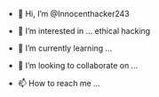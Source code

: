 - 👋 Hi, I’m @Innocenthacker243
- 👀 I’m interested in ... ethical hacking

- 🌱 I’m currently learning ...
- 💞️ I’m looking to collaborate on ...
- 📫 How to reach me ...

<!---
Innocenthacker243/Innocenthacker243 is a ✨ special ✨ repository because its `README.md` (this file) appears on your GitHub profile.
You can click the Preview link to take a look at your changes.
--->
